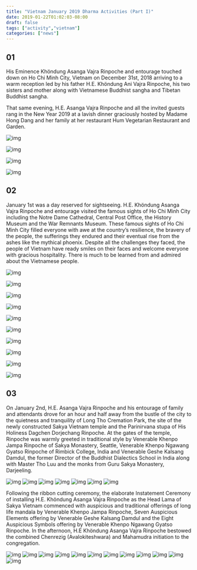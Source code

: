 ```yaml
---
title: "Vietnam January 2019 Dharma Activities (Part I)"
date: 2019-01-22T01:02:03-08:00
draft: false
tags: ["activity","vietnam"]
categories: ["news"]
---
```


## 01


His Eminence Khöndung Asanga Vajra Rinpoche and entourage touched down on Ho Chi Minh City, Vietnam on December 31st, 2018 arriving to a warm reception led by his father H.E. Khöndung Ani Vajra Rinpoche, his two sisters and mother along with Vietnamese Buddhist sangha and Tibetan Buddhist sangha. 

That same evening, H.E. Asanga Vajra Rinpoche and all the invited guests rang in the New Year 2019 at a lavish dinner graciously hosted by Madame Hong Dang and her family at her restaurant Hum Vegetarian Restaurant and Garden. 



![img](https://raw.githubusercontent.com/thogmedorje/up/master/uPic/WDWc0u.jpg)

![img](https://raw.githubusercontent.com/thogmedorje/up/master/uPic/640-20200510173831843.jpeg)

![img](https://raw.githubusercontent.com/thogmedorje/up/master/uPic/mn2KdG.jpg)

![img](https://raw.githubusercontent.com/thogmedorje/up/master/uPic/wsrQQx.jpg)


## 02


January 1st was a day reserved for sightseeing.  H.E. Khöndung Asanga Vajra Rinpoche and entourage visited the famous sights of Ho Chi Minh City including the Notre Dame Cathedral, Central Post Office, the History Museum and the War Remnants Museum.  These famous sights of Ho Chi Minh City filled everyone with awe at the country’s resilience, the bravery of the people, the sufferings they endured and their eventual rise from the ashes like the mythical phoenix.  Despite all the challenges they faced, the people of Vietnam have ready smiles on their faces and welcome everyone with gracious hospitality.  There is much to be learned from and admired about the Vietnamese people.  



![img](https://raw.githubusercontent.com/thogmedorje/up/master/uPic/640-20200510174206645.jpeg)

![img](https://raw.githubusercontent.com/thogmedorje/up/master/uPic/640-20200510174215178.jpeg)

![img](https://raw.githubusercontent.com/thogmedorje/up/master/uPic/640-20200510174224536.jpeg)

![img](https://raw.githubusercontent.com/thogmedorje/up/master/uPic/640-20200510174237187.jpeg)

![img](https://raw.githubusercontent.com/thogmedorje/up/master/uPic/640-20200510174300090.jpeg)

![img](https://raw.githubusercontent.com/thogmedorje/up/master/uPic/640-20200510174314862.jpeg)

![img](https://raw.githubusercontent.com/thogmedorje/up/master/uPic/640-20200510174346567.jpeg)

![img](https://raw.githubusercontent.com/thogmedorje/up/master/uPic/640-20200510174357411.jpeg)

![img](https://raw.githubusercontent.com/thogmedorje/up/master/uPic/640-20200510174405293.jpeg)

![img](https://raw.githubusercontent.com/thogmedorje/up/master/uPic/640-20200510174413497.jpeg)

## 03


On January 2nd, H.E. Asanga Vajra Rinpoche and his entourage of family and attendants drove for an hour and half away from the bustle of the city to the quietness and tranquility of Long Tho Cremation Park, the site of the newly constructed Sakya Vietnam temple and the Parinirvana stupa of His Holiness Dagchen Dorjechang Rinpoche.   At the gates of the temple, Rinpoche was warmly greeted in traditional style by Venerable Khenpo Jampa Rinpoche of Sakya Monastery, Seattle, Venerable Khenpo Ngawang Gyatso Rinpoche of Rimbick College, India and Venerable Geshe Kalsang Damdul, the former Director of the Buddhist Dialectics School in India along with Master Tho Luu and the monks from Guru Sakya Monastery, Darjeeling. 



![img](https://raw.githubusercontent.com/thogmedorje/up/master/uPic/640-20200510174422627.jpeg)
![img](https://mmbiz.qpic.cn/mmbiz_jpg/jZ6aUbzt6ITFVwhnbAGdxZEAiaGPFibYPUHrSpc1nfZZoCyEBs3KljPiazqr3SdN9UcwzgMdFLC6va3VJVom07DKg/640?wx_fmt=jpeg&wxfrom=5&wx_lazy=1&wx_co=1)
![img](https://raw.githubusercontent.com/thogmedorje/up/master/uPic/640-20200510174441925.jpeg)
![img](https://raw.githubusercontent.com/thogmedorje/up/master/uPic/640-20200510174457478.jpeg)
![img](https://raw.githubusercontent.com/thogmedorje/up/master/uPic/640-20200510174509718.jpeg)
![img](https://raw.githubusercontent.com/thogmedorje/up/master/uPic/640-20200510174531299.jpeg)
![img](https://raw.githubusercontent.com/thogmedorje/up/master/uPic/640-20200510174552331.jpeg)

Following the ribbon cutting ceremony, the elaborate Instatement Ceremony of installing H.E. Khöndung Asanga Vajra Rinpoche as the Head Lama of Sakya Vietnam commenced with auspicious and traditional offerings of long life mandala by Venerable Khenpo Jampa Rinpoche, Seven Auspicious Elements offering by Venerable Geshe Kalsang Damdul and the Eight Auspicious Symbols offering by Venerable Khenpo Ngawang Gyatso Rinpoche.    In the afternoon, H.E Khöndung Asanga Vajra Rinpoche bestowed the combined Chenrezig (Avalokiteshwara) and Mahamudra initiation to the congregation.  

![img](https://raw.githubusercontent.com/thogmedorje/up/master/uPic/640-20200510174602942.jpeg)
![img](https://raw.githubusercontent.com/thogmedorje/up/master/uPic/640-20200510174615517.jpeg)
![img](https://raw.githubusercontent.com/thogmedorje/up/master/uPic/640-20200510174625839.jpeg)
![img](https://raw.githubusercontent.com/thogmedorje/up/master/uPic/640-20200510174636130.jpeg)
![img](https://raw.githubusercontent.com/thogmedorje/up/master/uPic/640-20200510174649664.jpeg)
![img](https://raw.githubusercontent.com/thogmedorje/up/master/uPic/640-20200510174659117.jpeg)
![img](https://raw.githubusercontent.com/thogmedorje/up/master/uPic/640-20200510174712287.jpeg)
![img](https://raw.githubusercontent.com/thogmedorje/up/master/uPic/640-20200510174723652.jpeg)
![img](https://raw.githubusercontent.com/thogmedorje/up/master/uPic/640-20200510174738930.jpeg)
![img](https://raw.githubusercontent.com/thogmedorje/up/master/uPic/640-20200510174748168.jpeg)
![img](https://raw.githubusercontent.com/thogmedorje/up/master/uPic/640-20200510174810233.jpeg)
![img](https://raw.githubusercontent.com/thogmedorje/up/master/uPic/640-20200510174818947.jpeg)





